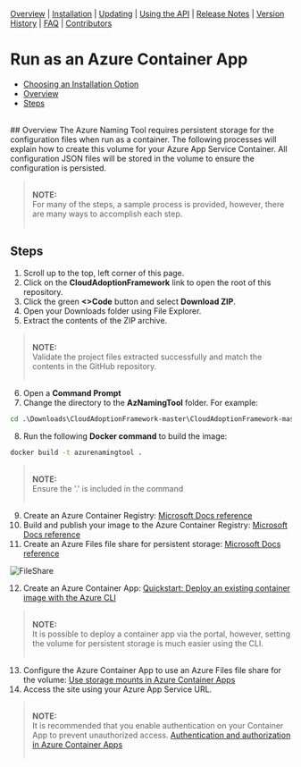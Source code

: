 [Overview](/ready/AzNamingTool/README.md) | [Installation](/ready/AzNamingTool/docs/INSTALLATION.md) | [Updating](/ready/AzNamingTool/docs/UPDATING.md) | [Using the API](/ready/AzNamingTool/docs/USINGTHEAPI.md) | [Release Notes](/ready/AzNamingTool/RELEASENOTES.md) | [Version History](/ready/AzNamingTool/docs/VERSIONHISTORY.md) | [FAQ](/ready/AzNamingTool/docs/FAQ.md) | [Contributors](/ready/AzNamingTool/docs/CONTRIBUTORS.md)

# Run as an Azure Container App

* [Choosing an Installation Option](/ready/AzNamingTool/docs/INSTALLATION.md)
* [Overview]($overview)
* [Steps](#steps)
<br />
## Overview
The Azure Naming Tool requires persistent storage for the configuration files when run as a container. The following processes will explain how to create this volume for your Azure App Service Container. All configuration JSON files will be stored in the volume to ensure the configuration is persisted.

> <br />**NOTE:**<br />
> For many of the steps, a sample process is provided, however, there are many ways to accomplish each step.<br /><br />
## Steps
1. Scroll up to the top, left corner of this page.
2. Click on the **CloudAdoptionFramework** link to open the root of this repository.
3. Click the green **<>Code** button and select **Download ZIP**.
4. Open your Downloads folder using File Explorer.
5. Extract the contents of the ZIP archive.

> <br />**NOTE:**<br />
> Validate the project files extracted successfully and match the contents in the GitHub repository.<br /><br />

6. Open a **Command Prompt**
7. Change the directory to the **AzNamingTool** folder. For example:

```cmd
cd .\Downloads\CloudAdoptionFramework-master\CloudAdoptionFramework-master\ready\AzNamingTool
```

8. Run the following **Docker command** to build the image:

```cmd
docker build -t azurenamingtool .
```
  
> <br />**NOTE:**<br />
> Ensure the '.' is included in the command<br /><br />
  
9. Create an Azure Container Registry: [Microsoft Docs reference](https://docs.microsoft.com/azure/container-registry/container-registry-get-started-portal#:~:text=%20Quickstart%3A%20Create%20an%20Azure%20container%20registry%20using,must%20log%20in%20to%20the%20registry...%20More%20)
10. Build and publish your image to the Azure Container Registry: [Microsoft Docs reference](https://docs.microsoft.com/azure/container-registry/container-registry-get-started-docker-cli?tabs=azure-cli)
11. Create an Azure Files file share for persistent storage: [Microsoft Docs reference](https://docs.microsoft.com/azure/storage/files/storage-how-to-create-file-share?tabs=azure-portal)
  
  ![FileShare](/ready/AzNamingTool/wwwroot/Screenshots/FileShare.png)

12. Create an Azure Container App: [Quickstart: Deploy an existing container image with the Azure CLI](https://docs.microsoft.com/azure/container-apps/get-started-existing-container-image?tabs=bash&pivots=container-apps-public-registry)

> <br />**NOTE:**<br />
> It is possible to deploy a container app via the portal, however, setting the volume for persistent storage is much easier using the CLI.<br /><br />
  
13. Configure the Azure Container App to use an Azure Files file share for the volume: [Use storage mounts in Azure Container Apps](https://docs.microsoft.com/azure/container-apps/storage-mounts?pivots=aca-cli#azure-files)
15. Access the site using your Azure App Service URL.

> <br />**NOTE:**<br />
> It is recommended that you enable authentication on your Container App to prevent unauthorized access. [Authentication and authorization in Azure Container Apps](https://docs.microsoft.com/azure/container-apps/authentication)<br /><br />
